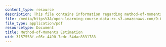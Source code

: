 ```yaml
---
content_type: resource
description: This file contains information regarding method-of-moments estimation.
file: /media/https%3A/open-learning-course-data-rc.s3.amazonaws.com/9-07-statistics-for-brain-and-cognitive-science-fall-2016/3157558fe05c44907edc54dac8331788_MIT9_07F16_lec8.pdf
file_type: application/pdf
resourcetype: Document
title: Method-of-Moments Estimation
uid: 3157558f-e05c-4490-7edc-54dac8331788
---
```

